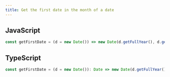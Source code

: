 ```yaml
---
title: Get the first date in the month of a date
---
```


## JavaScript
```js
const getFirstDate = (d = new Date()) => new Date(d.getFullYear(), d.getMonth(), 1)
```

## TypeScript
```ts
const getFirstDate = (d = new Date()): Date => new Date(d.getFullYear(), d.getMonth(), 1)
```
